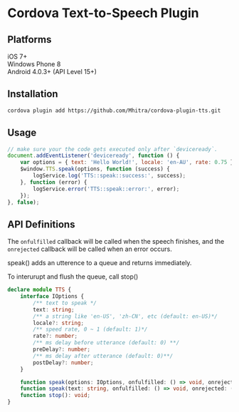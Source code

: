 # Cordova Text-to-Speech Plugin

## Platforms

iOS 7+  
Windows Phone 8  
Android 4.0.3+ (API Level 15+)

## Installation

```sh
cordova plugin add https://github.com/Mhitra/cordova-plugin-tts.git
```

## Usage

```javascript
// make sure your the code gets executed only after `deviceready`.
document.addEventListener('deviceready', function () {
    var options = { text: 'Hello World!', locale: 'en-AU', rate: 0.75 };
    $window.TTS.speak(options, function (success) {
        logService.log('TTS::speak::success:', success);
    }, function (error) {
        logService.error('TTS::speak::error:', error);
    });
}, false);
```


## API Definitions

The `onfulfilled` callback will be called when the speech finishes,
and the `onrejected` callback will be called when an error occurs.

speak() adds an utterence to a queue and returns immediately. 

To interurupt and flush the queue, call stop()

```typescript
declare module TTS {
    interface IOptions {
        /** text to speak */
        text: string;
        /** a string like 'en-US', 'zh-CN', etc (default: en-US)*/
        locale?: string;
        /** speed rate, 0 ~ 1 (default: 1)*/
        rate?: number;
        /** ms delay before utterance (default: 0) **/
        preDelay?: number;
        /** ms delay after utterance (default: 0)**/
        postDelay?: number;
    }

    function speak(options: IOptions, onfulfilled: () => void, onrejected: (reason) => void): void;
    function speak(text: string, onfulfilled: () => void, onrejected: (reason) => void): void;
    function stop(): void;
}
```
